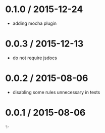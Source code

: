 
0.1.0 / 2015-12-24
==================

  * adding mocha plugin

0.0.3 / 2015-12-13
==================

  * do not require jsdocs

0.0.2 / 2015-08-06
==================

  * disabling some rules unnecessary in tests

0.0.1 / 2015-08-06
==================

:sparkles:
